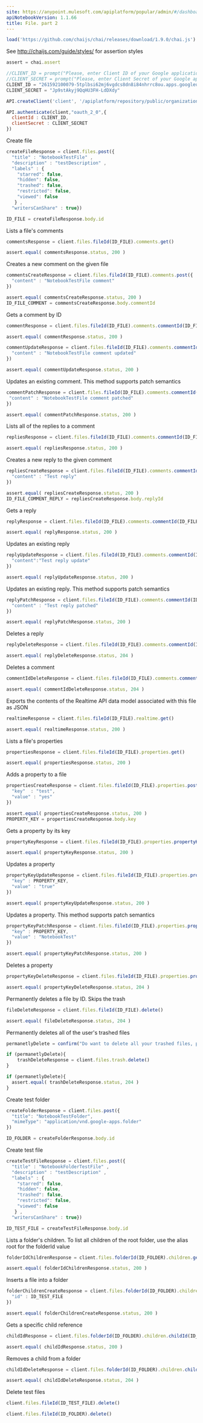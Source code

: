 ```yaml
---
site: https://anypoint.mulesoft.com/apiplatform/popular/admin/#/dashboard/apis/12164/versions/12574/portal/pages/13395/preview
apiNotebookVersion: 1.1.66
title: File. part 2
---
```


```javascript
load('https://github.com/chaijs/chai/releases/download/1.9.0/chai.js')
```

See http://chaijs.com/guide/styles/ for assertion styles

```javascript
assert = chai.assert
```

```javascript
//CLIENT_ID = prompt("Please, enter Client ID of your Google application.")
//CLIENT_SECRET = prompt("Please, enter Client Secret of your Google application.")
CLIENT_ID = "261592100079-5tplbsi62mj6vgdcs8dn8i84nhrrc8ou.apps.googleusercontent.com"
CLIENT_SECRET = "Jp9stAkyj9QqHU3FH-LdDXdy"
```

```javascript
API.createClient('client', '/apiplatform/repository/public/organizations/30/apis/12164/versions/12574/definition');
```

```javascript
API.authenticate(client,"oauth_2_0",{
  clientId : CLIENT_ID,
  clientSecret : CLIENT_SECRET
})
```

Create file

```javascript
createFileResponse = client.files.post({
  "title" : "NotebookTestFile" ,
  "description" : "testDescription" ,
  "labels" : {
    "starred": false,
    "hidden": false,
    "trashed": false,
    "restricted": false,
    "viewed": false
   } ,
  "writersCanShare" : true})
```

```javascript
ID_FILE = createFileResponse.body.id
```


Lists a file's comments

```javascript
commentsResponse = client.files.fileId(ID_FILE).comments.get()
```

```javascript
assert.equal( commentsResponse.status, 200 )
```

Creates a new comment on the given file

```javascript
commentsCreateResponse = client.files.fileId(ID_FILE).comments.post({
  "content" : "NotebookTestFile comment" 
})
```

```javascript
assert.equal( commentsCreateResponse.status, 200 )
ID_FILE_COMMENT = commentsCreateResponse.body.commentId
```

Gets a comment by ID

```javascript
commentResponse = client.files.fileId(ID_FILE).comments.commentId(ID_FILE_COMMENT).get()
```

```javascript
assert.equal( commentResponse.status, 200 )
```

```javascript
commentUpdateResponse = client.files.fileId(ID_FILE).comments.commentId(ID_FILE_COMMENT).put({
  "content" : "NotebookTestFile comment updated" 
})
```

```javascript
assert.equal( commentUpdateResponse.status, 200 )
```

Updates an existing comment. This method supports patch semantics

```javascript
commentPatchResponse = client.files.fileId(ID_FILE).comments.commentId(ID_FILE_COMMENT).patch({
 "content" : "NotebookTestFile comment patched" 
})
```

```javascript
assert.equal( commentPatchResponse.status, 200 )
```

Lists all of the replies to a comment

```javascript
repliesResponse = client.files.fileId(ID_FILE).comments.commentId(ID_FILE_COMMENT).replies.get()
```

```javascript
assert.equal( repliesResponse.status, 200 )
```

Creates a new reply to the given comment

```javascript
repliesCreateResponse = client.files.fileId(ID_FILE).comments.commentId(ID_FILE_COMMENT).replies.post({
  "content" : "Test reply" 
})
```

```javascript
assert.equal( repliesCreateResponse.status, 200 )
ID_FILE_COMMENT_REPLY = repliesCreateResponse.body.replyId
```

Gets a reply

```javascript
replyResponse = client.files.fileId(ID_FILE).comments.commentId(ID_FILE_COMMENT).replies.replyId(ID_FILE_COMMENT_REPLY).get()
```

```javascript
assert.equal( replyResponse.status, 200 )
```

Updates an existing reply

```javascript
replyUpdateResponse = client.files.fileId(ID_FILE).comments.commentId(ID_FILE_COMMENT).replies.replyId(ID_FILE_COMMENT_REPLY).put({
  "content":"Test reply update"
})
```

```javascript
assert.equal( replyUpdateResponse.status, 200 )
```

Updates an existing reply. This method supports patch semantics

```javascript
replyPatchResponse = client.files.fileId(ID_FILE).comments.commentId(ID_FILE_COMMENT).replies.replyId(ID_FILE_COMMENT_REPLY).patch({
  "content" : "Test reply patched" 
})
```

```javascript
assert.equal( replyPatchResponse.status, 200 )
```

Deletes a reply

```javascript
replyDeleteResponse = client.files.fileId(ID_FILE).comments.commentId(ID_FILE_COMMENT).replies.replyId(ID_FILE_COMMENT_REPLY).delete()
```

```javascript
assert.equal( replyDeleteResponse.status, 204 )
```

Deletes a comment

```javascript
commentIdDeleteResponse = client.files.fileId(ID_FILE).comments.commentId(ID_FILE_COMMENT).delete()
```

```javascript
assert.equal( commentIdDeleteResponse.status, 204 )
```

Exports the contents of the Realtime API data model associated with this file as JSON

```javascript
realtimeResponse = client.files.fileId(ID_FILE).realtime.get()
```

```javascript
assert.equal( realtimeResponse.status, 200 )
```

Lists a file's properties

```javascript
propertiesResponse = client.files.fileId(ID_FILE).properties.get()
```

```javascript
assert.equal( propertiesResponse.status, 200 )
```

Adds a property to a file

```javascript
propertiesCreateResponse = client.files.fileId(ID_FILE).properties.post({
  "key"  : "test",
  "value" : "yes"
})
```

```javascript
assert.equal( propertiesCreateResponse.status, 200 )
PROPERTY_KEY = propertiesCreateResponse.body.key
```

Gets a property by its key

```javascript
propertyKeyResponse = client.files.fileId(ID_FILE).properties.propertyKey(PROPERTY_KEY).get()
```

```javascript
assert.equal( propertyKeyResponse.status, 200 )
```

Updates a property

```javascript
propertyKeyUpdateResponse = client.files.fileId(ID_FILE).properties.propertyKey(PROPERTY_KEY).put({
  "key" : PROPERTY_KEY,
  "value" : "true"
})
```

```javascript
assert.equal( propertyKeyUpdateResponse.status, 200 )
```

Updates a property. This method supports patch semantics

```javascript
propertyKeyPatchResponse = client.files.fileId(ID_FILE).properties.propertyKey(PROPERTY_KEY).patch({
  "key" : PROPERTY_KEY,
  "value" : "NotebookTest"
})
```

```javascript
assert.equal( propertyKeyPatchResponse.status, 200 )
```

Deletes a property

```javascript
propertyKeyDeleteResponse = client.files.fileId(ID_FILE).properties.propertyKey(PROPERTY_KEY).delete()
```

```javascript
assert.equal( propertyKeyDeleteResponse.status, 204 )
```

Permanently deletes a file by ID. Skips the trash

```javascript
fileDeleteResponse = client.files.fileId(ID_FILE).delete()
```

```javascript
assert.equal( fileDeleteResponse.status, 204 )
```

Permanently deletes all of the user's trashed files

```javascript
permanetlyDelete = confirm("Do want to delete all your trashed files, permanently?")
```

```javascript
if (permanetlyDelete){
	trashDeleteResponse = client.files.trash.delete()
}
```

```javascript
if (permanetlyDelete){
  assert.equal( trashDeleteResponse.status, 204 )
}  
```

Create test folder

```javascript
createFolderResponse = client.files.post({
  "title": "NotebookTestFolder",
  "mimeType": "application/vnd.google-apps.folder"
})
```

```javascript
ID_FOLDER = createFolderResponse.body.id
```

Create test file

```javascript
createTestFileResponse = client.files.post({
  "title" : "NotebookFolderTestFile" ,
  "description" : "testDescription" ,
  "labels" : {
    "starred": false,
    "hidden": false,
    "trashed": false,
    "restricted": false,
    "viewed": false
   } ,
  "writersCanShare" : true})
```

```javascript
ID_TEST_FILE = createTestFileResponse.body.id
```

Lists a folder's children. To list all children of the root folder, use the alias root for the folderId value

```javascript
folderIdChildrenResponse = client.files.folderId(ID_FOLDER).children.get()
```

```javascript
assert.equal( folderIdChildrenResponse.status, 200 )
```

Inserts a file into a folder

```javascript
folderChildrenCreateResponse = client.files.folderId(ID_FOLDER).children.post({
  "id" : ID_TEST_FILE
})
```

```javascript
assert.equal( folderChildrenCreateResponse.status, 200 )
```

Gets a specific child reference

```javascript
childIdResponse = client.files.folderId(ID_FOLDER).children.childId(ID_TEST_FILE).get()
```

```javascript
assert.equal( childIdResponse.status, 200 )
```

Removes a child from a folder

```javascript
childIdDeleteResponse = client.files.folderId(ID_FOLDER).children.childId(ID_TEST_FILE).delete()
```

```javascript
assert.equal( childIdDeleteResponse.status, 204 )
```

Delete test files

```javascript
client.files.fileId(ID_TEST_FILE).delete()
```

```javascript
client.files.fileId(ID_FOLDER).delete()
```